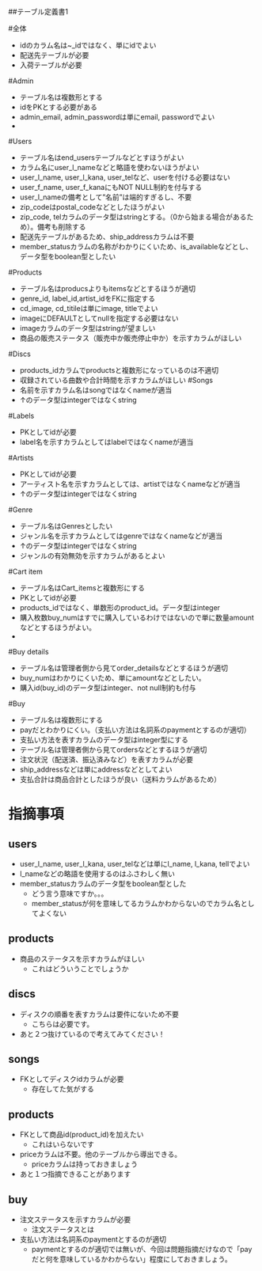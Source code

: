 ##テーブル定義書1

#全体
- idのカラム名は~_idではなく、単にidでよい
- 配送先テーブルが必要
- 入荷テーブルが必要

#Admin
- テーブル名は複数形とする
- idをPKとする必要がある
- admin_email, admin_passwordは単にemail, passwordでよい
- 
#Users
- テーブル名はend_usersテーブルなどとすほうがよい
- カラム名にuser_l_nameなどと略語を使わないほうがよい
- user_l_name, user_l_kana, user_telなど、userを付ける必要はない
- user_f_name, user_f_kanaにもNOT NULL制約を付与する
- user_l_nameの備考として”名前”は端的すぎるし、不要
- zip_codeはpostal_codeなどとしたほうがよい
- zip_code, telカラムのデータ型はstringとする。（0から始まる場合があるため）。備考も削除する
- 配送先テーブルがあるため、ship_addressカラムは不要
- member_statusカラムの名称がわかりにくいため、is_availableなどとし、データ型をboolean型としたい

#Products
- テーブル名はproducsよりもitemsなどとするほうが適切
- genre_id, label_id,artist_idをFKに指定する
- cd_image, cd_titileは単にimage, titleでよい
- imageにDEFAULTとしてnullを指定する必要はない
- imageカラムのデータ型はstringが望ましい
- 商品の販売ステータス（販売中か販売停止中か）を示すカラムがほしい

#Discs
- products_idカラムでproductsと複数形になっているのは不適切
- 収録されている曲数や合計時間を示すカラムがほしい
#Songs
- 名前を示すカラム名はsongではなくnameが適当
- ↑のデータ型はintegerではなくstring

#Labels
- PKとしてidが必要
- label名を示すカラムとしてはlabelではなくnameが適当

#Artists
- PKとしてidが必要
- アーティスト名を示すカラムとしては、artistではなくnameなどが適当
- ↑のデータ型はintegerではなくstring

#Genre
- テーブル名はGenresとしたい
- ジャンル名を示すカラムとしてはgenreではなくnameなどが適当
- ↑のデータ型はintegerではなくstring
- ジャンルの有効無効を示すカラムがあるとよい

#Cart item
- テーブル名はCart_itemsと複数形にする
- PKとしてidが必要
- products_idではなく、単数形のproduct_id。データ型はinteger
- 購入枚数buy_numはすでに購入しているわけではないので単に数量amountなどとするほうがよい。
- 

#Buy details
- テーブル名は管理者側から見てorder_detailsなどとするほうが適切
- buy_numはわかりにくいため、単にamountなどとしたい。
- 購入id(buy_id)のデータ型はinteger、not null制約も付与

#Buy
- テーブル名は複数形にする
- payだとわかりにくい。（支払い方法は名詞系のpaymentとするのが適切）
- 支払い方法を表すカラムのデータ型はinteger型にする
- テーブル名は管理者側から見てordersなどとするほうが適切
- 注文状況（配送済、振込済みなど）を表すカラムが必要
- ship_addressなどは単にaddressなどとしてよい
- 支払合計は商品合計としたほうが良い（送料カラムがあるため）



# 指摘事項
## users
- user_l_name, user_l_kana, user_telなどは単にl_name, l_kana, tellでよい
 - l_nameなどの略語を使用するのはふさわしく無い
- member_statusカラムのデータ型をboolean型とした
  - どう言う意味ですか。。。
  - member_statusが何を意味してるカラムかわからないのでカラム名としてよくない
  
## products
- 商品のステータスを示すカラムがほしい
  - これはどういうことでしょうか
 

## discs
- ディスクの順番を表すカラムは要件にないため不要
  - こちらは必要です。
- あと２つ抜けているので考えてみてください！

## songs
- FKとしてディスクidカラムが必要
  - 存在してた気がする

## products
- FKとして商品id(product_id)を加えたい
  - これはいらないです
- priceカラムは不要。他のテーブルから導出できる。
  - priceカラムは持っておきましょう
- あと１つ指摘できることがあります

## buy
- 注文ステータスを示すカラムが必要
  - 注文ステータスとは
- 支払い方法は名詞系のpaymentとするのが適切
  - paymentとするのが適切では無いが、今回は問題指摘だけなので「payだと何を意味しているかわからない」程度にしておきましょう。



